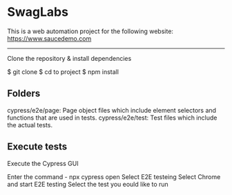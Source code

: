 # SwagLabs
This is a web automation project for the following website: https://www.saucedemo.com

---------------------------------------------------------
Clone the repository & install dependencies

$ git clone 
$ cd to project
$ npm install

Folders
---------------------------------------------------------

cypress/e2e/page: Page object files which include element selectors and functions that are used in tests.
cypress/e2e/test: Test files which include the actual tests.

Execute tests
---------------------------------------------------------

Execute the Cypress GUI

Enter the command - npx cypress open
Select E2E testeing
Select Chrome and start E2E testing
Select the test you eould like to run